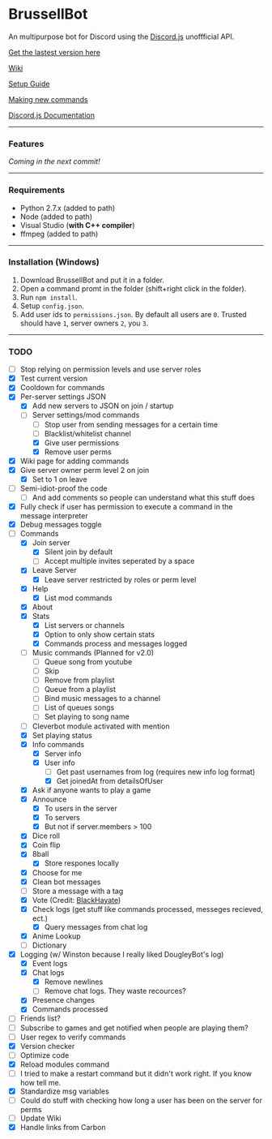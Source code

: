 # BrussellBot

An multipurpose bot for Discord using the [Discord.js](https://github.com/hydrabolt/discord.js/) unoffficial API.

[Get the lastest version here](https://github.com/brussell98/BrussellBot/releases/latest)

[Wiki](https://github.com/brussell98/BrussellBot/wiki)

[Setup Guide](https://github.com/brussell98/BrussellBot/wiki/Setup-Guide)

[Making new commands](https://github.com/brussell98/BrussellBot/wiki/New-Command-Guide)

[Discord.js Documentation](http://discordjs.readthedocs.org/en/latest/)

---

### Features
*Coming in the next commit!*

---

### Requirements
- Python 2.7.x (added to path)
- Node (added to path)
- Visual Studio (**with C++ compiler**)
- ffmpeg (added to path)

---

### Installation (Windows)
1. Download BrussellBot and put it in a folder.
2. Open a command promt in the folder (shift+right click in the folder).
3. Run `npm install`.
4. Setup `config.json`.
5. Add user ids to `permissions.json`. By default all users are `0`. Trusted should have `1`, server owners `2`, you `3`.

---

### TODO

- [ ] Stop relying on permission levels and use server roles
- [x] Test current version
- [x] Cooldown for commands
- [x] Per-server settings JSON
	- [x] Add new servers to JSON on join / startup
	- [ ] Server settings/mod commands
		- [ ] Stop user from sending messages for a certain time 
		- [ ] Blacklist/whitelist channel
		- [x] Give user permissions
		- [x] Remove user perms
- [x] Wiki page for adding commands
- [x] Give server owner perm level 2 on join
	- [x] Set to 1 on leave
- [ ] Semi-idiot-proof the code
	- [ ] And add comments so people can understand what this stuff does
- [x] Fully check if user has permission to execute a command in the message interpreter
- [x] Debug messages toggle
- [ ] Commands
	- [x] Join server
		- [x] Silent join by default
		- [ ] Accept multiple invites seperated by a space
	- [x] Leave Server
		- [x] Leave server restricted by roles or perm level
	- [x] Help
		- [x] List mod commands
	- [x] About
	- [x] Stats
		- [x] List servers or channels
		- [x] Option to only show certain stats
		- [x] Commands process and messages logged
	- [ ] Music commands (Planned for v2.0)
		- [ ] Queue song from youtube
		- [ ] Skip
		- [ ] Remove from playlist
		- [ ] Queue from a playlist
		- [ ] Bind music messages to a channel
		- [ ] List of queues songs
		- [ ] Set playing to song name
	- [ ] Cleverbot module activated with mention
	- [x] Set playing status
	- [x] Info commands
		- [x] Server info
		- [x] User info
			- [ ] Get past usernames from log (requires new info log format)
			- [x] Get joinedAt from detailsOfUser
	- [x] Ask if anyone wants to play a game
	- [x] Announce
		- [x] To users in the server
		- [x] To servers
		- [x] But not if server.members > 100
	- [x] Dice roll
	- [x] Coin flip
	- [x] 8ball
		- [x] Store respones locally
	- [x] Choose for me
	- [x] Clean bot messages
	- [ ] Store a message with a tag
	- [x] Vote (Credit: [BlackHayate](https://github.com/BlackHayate))
	- [x] Check logs (get stuff like commands processed, messeges recieved, ect.)
		- [x] Query messages from chat log
	- [x] Anime Lookup
	- [ ] Dictionary
- [x] Logging (w/ Winston because I really liked DougleyBot's log)
	- [x] Event logs
	- [x] Chat logs
		- [x] Remove newlines
		- [ ] Remove chat logs. They waste recources?
	- [x] Presence changes
	- [x] Commands processed
- [ ] Friends list?
- [ ] Subscribe to games and get notified when people are playing them?
- [ ] User regex to verify commands
- [x] Version checker
- [ ] Optimize code
- [x] Reload modules command
- [ ] I tried to make a restart command but it didn't work right. If you know how tell me.
- [x] Standardize msg variables
- [ ] Could do stuff with checking how long a user has been on the server for perms
- [ ] Update Wiki
- [x] Handle links from Carbon
